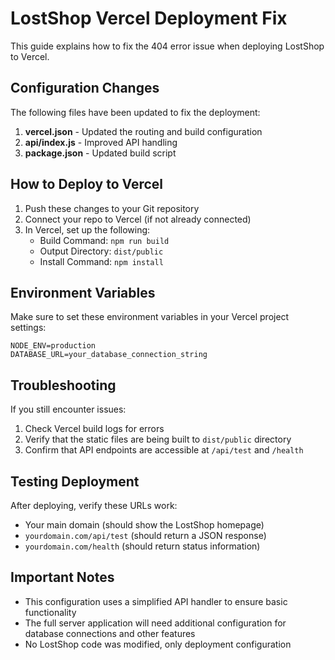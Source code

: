 # LostShop Vercel Deployment Fix

This guide explains how to fix the 404 error issue when deploying LostShop to Vercel.

## Configuration Changes

The following files have been updated to fix the deployment:

1. **vercel.json** - Updated the routing and build configuration
2. **api/index.js** - Improved API handling
3. **package.json** - Updated build script

## How to Deploy to Vercel

1. Push these changes to your Git repository
2. Connect your repo to Vercel (if not already connected)
3. In Vercel, set up the following:
   - Build Command: `npm run build`
   - Output Directory: `dist/public`
   - Install Command: `npm install`

## Environment Variables

Make sure to set these environment variables in your Vercel project settings:

```
NODE_ENV=production
DATABASE_URL=your_database_connection_string
```

## Troubleshooting

If you still encounter issues:

1. Check Vercel build logs for errors
2. Verify that the static files are being built to `dist/public` directory
3. Confirm that API endpoints are accessible at `/api/test` and `/health`

## Testing Deployment

After deploying, verify these URLs work:
- Your main domain (should show the LostShop homepage)
- `yourdomain.com/api/test` (should return a JSON response)
- `yourdomain.com/health` (should return status information)

## Important Notes

- This configuration uses a simplified API handler to ensure basic functionality
- The full server application will need additional configuration for database connections and other features
- No LostShop code was modified, only deployment configuration 